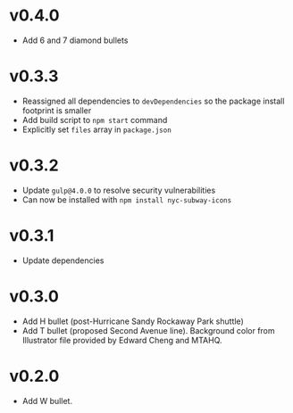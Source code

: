 # v0.4.0

- Add 6 and 7 diamond bullets

# v0.3.3

- Reassigned all dependencies to `devDependencies` so the package install footprint is smaller
- Add build script to `npm start` command
- Explicitly set `files` array in `package.json`

# v0.3.2

- Update `gulp@4.0.0` to resolve security vulnerabilities
- Can now be installed with `npm install nyc-subway-icons`

# v0.3.1

- Update dependencies

# v0.3.0

- Add H bullet (post-Hurricane Sandy Rockaway Park shuttle)
- Add T bullet (proposed Second Avenue line). Background color from Illustrator file provided by Edward Cheng and MTAHQ.

# v0.2.0

- Add W bullet.

